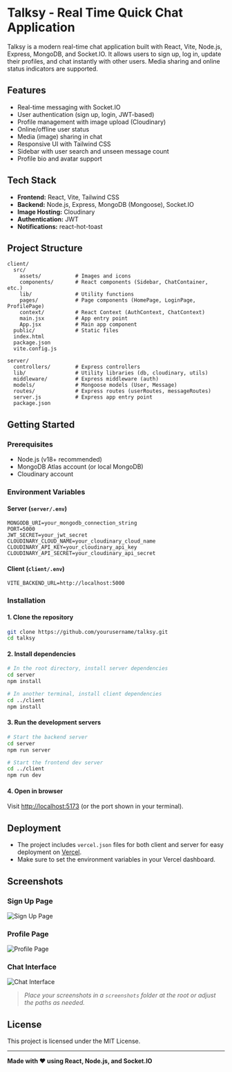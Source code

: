 # Talksy - Real Time Quick Chat Application

Talksy is a modern real-time chat application built with React, Vite, Node.js, Express, MongoDB, and Socket.IO. It allows users to sign up, log in, update their profiles, and chat instantly with other users. Media sharing and online status indicators are supported.

## Features

- Real-time messaging with Socket.IO
- User authentication (sign up, login, JWT-based)
- Profile management with image upload (Cloudinary)
- Online/offline user status
- Media (image) sharing in chat
- Responsive UI with Tailwind CSS
- Sidebar with user search and unseen message count
- Profile bio and avatar support

## Tech Stack

- **Frontend:** React, Vite, Tailwind CSS
- **Backend:** Node.js, Express, MongoDB (Mongoose), Socket.IO
- **Image Hosting:** Cloudinary
- **Authentication:** JWT
- **Notifications:** react-hot-toast

## Project Structure

```
client/
  src/
    assets/           # Images and icons
    components/       # React components (Sidebar, ChatContainer, etc.)
    lib/              # Utility functions
    pages/            # Page components (HomePage, LoginPage, ProfilePage)
    context/          # React Context (AuthContext, ChatContext)
    main.jsx          # App entry point
    App.jsx           # Main app component
  public/             # Static files
  index.html
  package.json
  vite.config.js

server/
  controllers/        # Express controllers
  lib/                # Utility libraries (db, cloudinary, utils)
  middleware/         # Express middleware (auth)
  models/             # Mongoose models (User, Message)
  routes/             # Express routes (userRoutes, messageRoutes)
  server.js           # Express app entry point
  package.json
```

## Getting Started

### Prerequisites

- Node.js (v18+ recommended)
- MongoDB Atlas account (or local MongoDB)
- Cloudinary account

### Environment Variables

#### Server (`server/.env`)

```
MONGODB_URI=your_mongodb_connection_string
PORT=5000
JWT_SECRET=your_jwt_secret
CLOUDINARY_CLOUD_NAME=your_cloudinary_cloud_name
CLOUDINARY_API_KEY=your_cloudinary_api_key
CLOUDINARY_API_SECRET=your_cloudinary_api_secret
```

#### Client (`client/.env`)

```
VITE_BACKEND_URL=http://localhost:5000
```

### Installation

#### 1. Clone the repository

```sh
git clone https://github.com/yourusername/talksy.git
cd talksy
```

#### 2. Install dependencies

```sh
# In the root directory, install server dependencies
cd server
npm install

# In another terminal, install client dependencies
cd ../client
npm install
```

#### 3. Run the development servers

```sh
# Start the backend server
cd server
npm run server

# Start the frontend dev server
cd ../client
npm run dev
```

#### 4. Open in browser

Visit [http://localhost:5173](http://localhost:5173) (or the port shown in your terminal).

## Deployment

- The project includes `vercel.json` files for both client and server for easy deployment on [Vercel](https://vercel.com/).
- Make sure to set the environment variables in your Vercel dashboard.

## Screenshots

### Sign Up Page

![Sign Up Page](../screenshots/signup.png)

### Profile Page

![Profile Page](../screenshots/profile.png)

### Chat Interface

![Chat Interface](../screenshots/chat.png)

> _Place your screenshots in a `screenshots` folder at the root or adjust the paths as needed._

## License

This project is licensed under the MIT License.

---

**Made with ❤️ using React, Node.js, and Socket.IO**